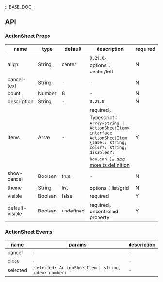 :: BASE_DOC ::

## API
### ActionSheet Props

name | type | default | description | required
-- | -- | -- | -- | --
align | String | center | `0.29.0`。options：center/left | N
cancel-text | String | - | \- | N
count | Number | 8 | \- | N
description | String | - | `0.29.0` | N
items | Array | - | required。Typescript：`Array<string \| ActionSheetItem>` `interface ActionSheetItem {label: string; color?: string; disabled?: boolean }`。[see more ts definition](https://github.com/Tencent/tdesign-miniprogram/tree/develop/src/action-sheet/type.ts) | Y
show-cancel | Boolean | true | \- | N
theme | String | list | options：list/grid | N
visible | Boolean | false | required | Y
default-visible | Boolean | undefined | required。uncontrolled property | Y

### ActionSheet Events

name | params | description
-- | -- | --
cancel | \- | \-
close | \- | \-
selected | `(selected: ActionSheetItem \| string, index: number)` | \-
